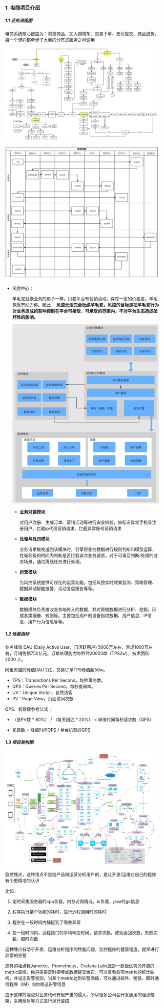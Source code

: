 ### 1. 电商项目介绍

##### 1.1 业务流程图

电商系统核心链路为：浏览商品、加入购物车、交易下单、支付提交、商品退货，每一个流程都牵涉了大量的分布式服务之间调用

![image-20220216150718730](images/image-20220216150718730.png)

![image-20220216150732686](images/image-20220216145544689.png)

- 风控中心：

  羊毛党就像业务的影子一样，只要平台有营销活动，存在一定的价格差，羊毛党就有动力薅。因此， **风控无法完全杜绝羊毛党，风控的目标是把羊毛党行为对业务造成的影响控制在平台可接受、可承受的范围内，不对平台生态造成破坏性的影响。**

  ![image-20220318163955989](images/image-20220318163955989.png)

  

  - **业务对接模块**

    对用户注册、生成订单、营销活动等进行安全校验，如标识异常手机号注册用户、拦截ip代理营销请求、拦截异常账号营销请求

  - **处理与处罚模块**

    业务请求被发送到该模块时，引擎将业务数据进行规则判断和模型运算，在毫秒级的时间内判断是否拦截该次业务请求。对于可事后判断/处理的业务场景，通过离线任务进行处理。

  - **运营模块**

    为风控系统提供可视化的运营功能，包括风控实时效果监测、策略管理、数据异动智能报警、活动复盘报告等等。

  - **数据模块**

    数据模块负责接收业务端传入的数据，并对原始数据进行分析、挖掘，形成各类画像、规则等。主要包括用户的设备指纹数据、用户信息、IP信息、用户行为信息等等。



##### 1.2 性能指标

业务峰值 DAU (Daily Active User，日活跃用户) 5000万左右，常规1000万左右，月销售额750亿元，订单处理能力每秒钟20000单（TPS2w），技术团队 2000 人。

阿里天猫的峰值DAU 2亿，交易订单TPS峰值超50w。

- TPS：Transactions Per Second，每秒事务数。
- QPS：Queries Per Second，每秒查询率。
- UV：Unique Visitor，自然访客
- PV：Page View，页面访问次数

QPS、机器数参考公式：

- （总PV数 * 80%） / （每天描述 * 20%） = 峰值时间每秒请求数（QPS）

- 机器数 = 峰值时间QPS / 单台机器的QPS



##### 1.3 项目架构图

![image-20220216150905156](images/image-20220216150905156.png)

监控埋点，这种埋点不是给产品和运营分析用户的，是让开发/运维对自己的程序有个更精准的认识

比如：

1. 定时采集服务器的cpu负载，内存占用情况，io负载，java的gc信息

2. 程序执行某个功能的耗时，进行远程调用时的耗时

3. 程序在一段时间内捕捉到了哪些异常

4. 在一段时间内，远程接口的平均响应时间，请求次数，成功返回次数，失败次数，超时次数

这种埋点有助于开发、运维分析程序的性能问题，监控程序的健康程度，提早进行异常的告警

这样的埋点称为metric，Prometheus、Grafana Labs就是一款很优秀的开源的metric监控，你只需要定时把埋点数据提交给它，可以查看各项metric的统计曲线，并设定告警规则，当某个metric达到告警阈值，可以通过邮件、短信、即时通信程序（IM）向你推送告警信息

由于这样的埋点对业务代码有很严重的侵入，所以很多公司会开发通用的埋点框架，采用反射等方式进行运行监控

